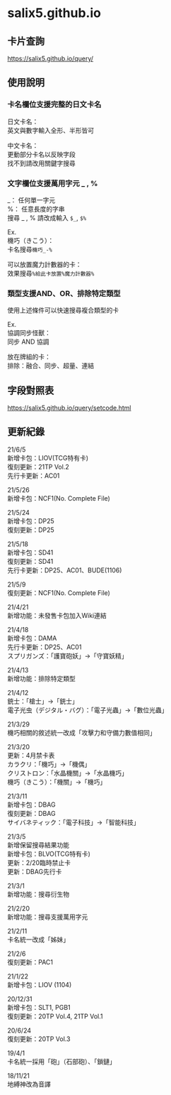 # salix5.github.io
## 卡片查詢
<https://salix5.github.io/query/>

## 使用說明
### 卡名欄位支援完整的日文卡名  
日文卡名：  
英文與數字輸入全形、半形皆可  

中文卡名：  
更動部分卡名以反映字段  
找不到請改用關鍵字搜尋


### 文字欄位支援萬用字元 \_ , %  
\_： 任何單一字元  
%： 任意長度的字串  
搜尋 \_ , % 請改成輸入 `$_`, `$%`

Ex.  
機巧（きこう）：  
卡名搜尋`機巧_-%`

可以放置魔力計數器的卡：  
效果搜尋`%給此卡放置%魔力計數器%`

### 類型支援AND、OR、排除特定類型
使用上述條件可以快速搜尋複合類型的卡

Ex.  
協調同步怪獸：  
同步 AND 協調  

放在牌組的卡：  
排除：融合、同步、超量、連結  

## 字段對照表
<https://salix5.github.io/query/setcode.html>

## 更新紀錄
21/6/5  
新增卡包：LIOV(TCG特有卡)  
復刻更新：21TP Vol.2  
先行卡更新：AC01  

21/5/26  
新增卡包：NCF1(No. Complete File)

21/5/24  
新增卡包：DP25  
復刻更新：DP25  

21/5/18  
新增卡包：SD41  
復刻更新：SD41  
先行卡更新：DP25、AC01、BUDE(1106)  

21/5/9  
復刻更新：NCF1(No. Complete File)

21/4/21  
新增功能：未發售卡包加入Wiki連結

21/4/18  
新增卡包：DAMA  
先行卡更新：DP25、AC01  
スプリガンズ：「護寶砲妖」→「守寶妖精」  

21/4/13  
新增功能：排除特定類型

21/4/12  
銃士：「槍士」→「銃士」  
電子光虫（デジタル・バグ）：「電子光蟲」→「數位光蟲」

21/3/29  
機巧相關的敘述統一改成「攻擊力和守備力數值相同」

21/3/20  
更新：4月禁卡表  
カラクリ：「機巧」→「機偶」  
クリストロン：「水晶機關」→「水晶機巧」  
機巧（きこう）：「機關」→「機巧」  

21/3/11  
新增卡包：DBAG  
復刻更新：DBAG  
サイバネティック：「電子科技」→「智能科技」  

21/3/5  
新增保留搜尋結果功能  
新增卡包：BLVO(TCG特有卡)  
更新：2/20臨時禁止卡  
更新：DBAG先行卡

21/3/1  
新增功能：搜尋衍生物

21/2/20  
新增功能：搜尋支援萬用字元

21/2/11  
卡名統一改成「姊妹」

21/2/6   
復刻更新：PAC1

21/1/22  
新增卡包：LIOV (1104)

20/12/31  
新增卡包：SLT1, PGB1  
復刻更新：20TP Vol.4, 21TP Vol.1

20/6/24  
復刻更新：20TP Vol.3

19/4/1  
卡名統一採用「砲」（石部砲）、「鎖鏈」

18/11/21  
地縛神改為音譯
